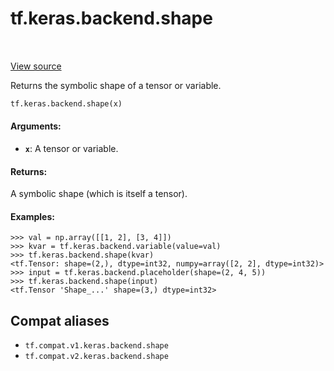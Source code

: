 <div itemscope itemtype="http://developers.google.com/ReferenceObject">
<meta itemprop="name" content="tf.keras.backend.shape" />
<meta itemprop="path" content="Stable" />
</div>

# tf.keras.backend.shape

<!-- Insert buttons and diff -->

<table class="tfo-notebook-buttons tfo-api" align="left">
</table>

<a target="_blank" href="/code/stable/tensorflow/python/keras/backend.py">View source</a>



Returns the symbolic shape of a tensor or variable.

``` python
tf.keras.backend.shape(x)
```



<!-- Placeholder for "Used in" -->


#### Arguments:


* <b>`x`</b>: A tensor or variable.


#### Returns:

A symbolic shape (which is itself a tensor).



#### Examples:



```
>>> val = np.array([[1, 2], [3, 4]])
>>> kvar = tf.keras.backend.variable(value=val)
>>> tf.keras.backend.shape(kvar)
<tf.Tensor: shape=(2,), dtype=int32, numpy=array([2, 2], dtype=int32)>
>>> input = tf.keras.backend.placeholder(shape=(2, 4, 5))
>>> tf.keras.backend.shape(input)
<tf.Tensor 'Shape_...' shape=(3,) dtype=int32>
```

## Compat aliases

* `tf.compat.v1.keras.backend.shape`
* `tf.compat.v2.keras.backend.shape`

